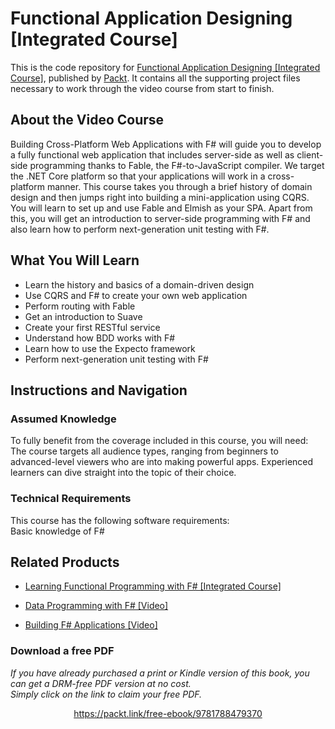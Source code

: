 


# Functional Application Designing [Integrated Course]
This is the code repository for [Functional Application Designing [Integrated Course]](https://www.packtpub.com/web-development/functional-application-designing-integrated-course?utm_source=github&utm_medium=repository&utm_campaign=9781788479370), published by [Packt](https://www.packtpub.com/?utm_source=github). It contains all the supporting project files necessary to work through the video course from start to finish.
## About the Video Course
Building Cross-Platform Web Applications with F# will guide you to develop a fully functional web application that includes server-side as well as client-side programming thanks to Fable, the F#-to-JavaScript compiler. We target the .NET Core platform so that your applications will work in a cross-platform manner.
This course takes you through a brief history of domain design and then jumps right into building a mini-application using CQRS. You will learn to set up and use Fable and Elmish as your SPA. Apart from this, you will get an introduction to server-side programming with F# and also learn how to perform next-generation unit testing with F#.

<H2>What You Will Learn</H2>
<DIV class=book-info-will-learn-text>
<UL>
<LI>Learn the history and basics of a domain-driven design 
<LI>Use CQRS and F# to create your own web application 
<LI>Perform routing with Fable 
<LI>Get an introduction to Suave 
<LI>Create your first RESTful service 
<LI>Understand how BDD works with F# 
<LI>Learn how to use the Expecto framework 
<LI>Perform next-generation unit testing with F# </LI></UL></DIV>

## Instructions and Navigation
### Assumed Knowledge
To fully benefit from the coverage included in this course, you will need:<br/>
The course targets all audience types, ranging from beginners to advanced-level viewers who are into making powerful apps. Experienced learners can dive straight into the topic of their choice.
### Technical Requirements
This course has the following software requirements:<br/>
Basic knowledge of F#

## Related Products
* [Learning Functional Programming with F# [Integrated Course]](https://www.packtpub.com/web-development/learning-functional-programming-f-integrated-course?utm_source=github&utm_medium=repository&utm_campaign=9781788477840)

* [Data Programming with F# [Video]](https://www.packtpub.com/application-development/data-programming-f-video?utm_source=github&utm_medium=repository&utm_campaign=9781788479967)

* [Building F# Applications [Video]](https://www.packtpub.com/application-development/building-f-applications-video?utm_source=github&utm_medium=repository&utm_campaign=9781788298858)

### Download a free PDF

 <i>If you have already purchased a print or Kindle version of this book, you can get a DRM-free PDF version at no cost.<br>Simply click on the link to claim your free PDF.</i>
<p align="center"> <a href="https://packt.link/free-ebook/9781788479370">https://packt.link/free-ebook/9781788479370 </a> </p>